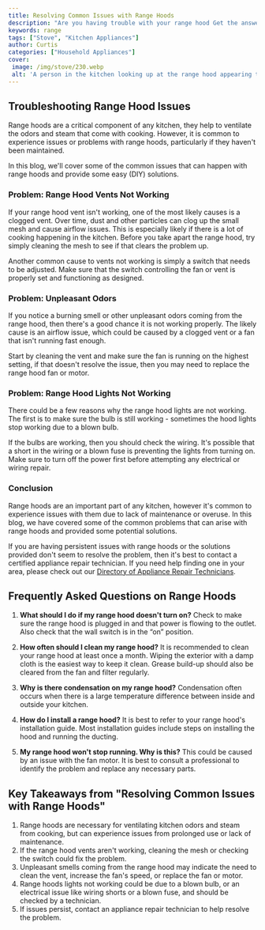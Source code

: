 ```yaml
---
title: Resolving Common Issues with Range Hoods
description: "Are you having trouble with your range hood Get the answers to your questions here in this blog post as we discuss common issues with range hoods and how you can resolve them"
keywords: range
tags: ["Stove", "Kitchen Appliances"]
author: Curtis
categories: ["Household Appliances"]
cover: 
 image: /img/stove/230.webp
 alt: 'A person in the kitchen looking up at the range hood appearing to be experiencing issues with it'
---
```

## Troubleshooting Range Hood Issues
Range hoods are a critical component of any kitchen, they help to ventilate the odors and steam that come with cooking. However, it is common to experience issues or problems with range hoods, particularly if they haven't been maintained. 

In this blog, we'll cover some of the common issues that can happen with range hoods and provide some easy (DIY) solutions.

### Problem: Range Hood Vents Not Working

If your range hood vent isn't working, one of the most likely causes is a clogged vent. Over time, dust and other particles can clog up the small mesh and cause airflow issues. This is especially likely if there is a lot of cooking happening in the kitchen. Before you take apart the range hood, try simply cleaning the mesh to see if that clears the problem up.

Another common cause to vents not working is simply a switch that needs to be adjusted. Make sure that the switch controlling the fan or vent is properly set and functioning as designed.

### Problem: Unpleasant Odors

If you notice a burning smell or other unpleasant odors coming from the range hood, then there's a good chance it is not working properly. The likely cause is an airflow issue, which could be caused by a clogged vent or a fan that isn't running fast enough. 

Start by cleaning the vent and make sure the fan is running on the highest setting, if that doesn't resolve the issue, then you may need to replace the range hood fan or motor.

### Problem: Range Hood Lights Not Working

There could be a few reasons why the range hood lights are not working. The first is to make sure the bulb is still working - sometimes the hood lights stop working due to a blown bulb. 

If the bulbs are working, then you should check the wiring. It's possible that a short in the wiring or a blown fuse is preventing the lights from turning on. Make sure to turn off the power first before attempting any electrical or wiring repair. 

### Conclusion

Range hoods are an important part of any kitchen, however it's common to experience issues with them due to lack of maintenance or overuse. In this blog, we have covered some of the common problems that can arise with range hoods and provided some potential solutions. 

If you are having persistent issues with range hoods or the solutions provided don't seem to resolve the problem, then it's best to contact a certified appliance repair technician. If you need help finding one in your area, please check out our [Directory of Appliance Repair Technicians](./pages/appliance-repair-technicians).

## Frequently Asked Questions on Range Hoods

1. **What should I do if my range hood doesn't turn on?** 
Check to make sure the range hood is plugged in and that power is flowing to the outlet. Also check that the wall switch is in the “on” position.

2. **How often should I clean my range hood?** 
It is recommended to clean your range hood at least once a month. Wiping the exterior with a damp cloth is the easiest way to keep it clean. Grease build-up should also be cleared from the fan and filter regularly.

3. **Why is there condensation on my range hood?** 
Condensation often occurs when there is a large temperature difference between inside and outside your kitchen.

4. **How do I install a range hood?** 
It is best to refer to your range hood's installation guide. Most installation guides include steps on installing the hood and running the ducting.

5. **My range hood won't stop running. Why is this?**
This could be caused by an issue with the fan motor. It is best to consult a professional to identify the problem and replace any necessary parts.

## Key Takeaways from "Resolving Common Issues with Range Hoods"
1. Range hoods are necessary for ventilating kitchen odors and steam from cooking, but can experience issues from prolonged use or lack of maintenance. 
2. If the range hood vents aren't working, cleaning the mesh or checking the switch could fix the problem.
3. Unpleasant smells coming from the range hood may indicate the need to clean the vent, increase the fan's speed, or replace the fan or motor.
4. Range hoods lights not working could be due to a blown bulb, or an electrical issue like wiring shorts or a blown fuse, and should be checked by a technician.
5. If issues persist, contact an appliance repair technician to help resolve the problem.
